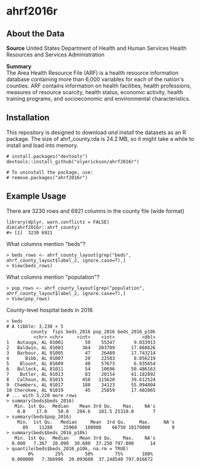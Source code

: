 # ahrf2016r

## About the Data
**Source** 
United States Department of Health and Human Services Health Resources and Services Administration

**Summary**  
The Area Health Resource File (ARF) is a health resource information database containing more than 6,000 variables for each of the nation's counties. ARF contains information on health facilities, health professions, measures of resource scarcity, health status, economic activity, health training programs, and socioeconomic and environmental characteristics.

## Installation

This repository is designed to download *and install* the datasets as an R package. The size of ahrf_county.rda is 24.2 MB, so it might take a while to install and load into memory.
```
# install.packages("devtools")
devtools::install_github("olyerickson/ahrf2016r")

# To uninstall the package, use:
# remove.packages("ahrf2016r")
```
## Example Usage

There are 3230 rows and 6921 columns in the county file (wide format)
```
library(dplyr, warn.conflicts = FALSE)
dim(ahrf2016r::ahrf_county)
#> [1]  3230 6921
```
What columns mention "beds"?
```
> beds_rows <- ahrf_county_layout[grep("beds", ahrf_county_layout$label_2, ignore.case=T),]
> View(beds_rows)
```
What columns mention "population"?
```
> pop_rows <- ahrf_county_layout[grep("population", ahrf_county_layout$label_2, ignore.case=T),]
> View(pop_rows)
```
County-level hospital beds in 2016
```
> beds
# A tibble: 3,230 × 5
         county  fips beds_2016 pop_2016 beds_2016_p10k
          <chr> <chr>     <int>    <int>          <dbl>
1   Autauga, AL 01001        50    55347       9.033913
2   Baldwin, AL 01003       364   203709      17.868626
3   Barbour, AL 01005        47    26489      17.743214
4      Bibb, AL 01007        20    22583       8.856219
5    Blount, AL 01009        40    57673       6.935654
6   Bullock, AL 01011        54    10696      50.486163
7    Butler, AL 01013        83    20154      41.182892
8   Calhoun, AL 01015       458   115620      39.612524
9  Chambers, AL 01017       188    34123      55.094804
10 Cherokee, AL 01019        45    25859      17.402065
# ... with 3,220 more rows
> summary(beds$beds_2016)
   Min. 1st Qu.  Median    Mean 3rd Qu.    Max.    NA's 
    0.0    17.0    50.0   294.6   181.5 25310.0       7 
> summary(beds$pop_2016)
    Min.  1st Qu.   Median     Mean  3rd Qu.     Max.     NA's 
      89    11280    25960   100900    66750 10170000        9 
> summary(beds$beds_2016_p10k)
   Min. 1st Qu.  Median    Mean 3rd Qu.    Max.    NA's 
  0.000   7.367  20.090  30.680  37.250 797.000      14 
> quantile(beds$beds_2016_p10k, na.rm = TRUE)
        0%        25%        50%        75%       100% 
  0.000000   7.366996  20.093600  37.248540 797.016672 
```
